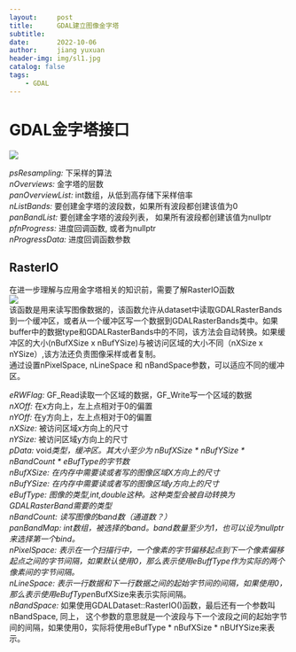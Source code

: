 ```yaml
---
layout:     post
title:      GDAL建立图像金字塔
subtitle:   
date:       2022-10-06
author:     jiang yuxuan
header-img: img/sl1.jpg
catalog: false
tags:
    - GDAL
---
```



# **GDAL金字塔接口**
<img src="{{site.baseurl}}/blogImg/221006_1.png">

*psResampling:* 下采样的算法   
*nOverviews:* 金字塔的层数   
*panOverviewList:* int数组，从低到高存储下采样倍率  
*nListBands:* 要创建金字塔的波段数，如果所有波段都创建该值为0  
*panBandList:* 要创建金字塔的波段列表， 如果所有波段都创建该值为nullptr  
*pfnProgress:* 进度回调函数, 或者为nullptr  
*nProgressData:* 进度回调函数参数  

## RasterIO  
在进一步理解与应用金字塔相关的知识前，需要了解RasterIO函数  
<img src="{{site.baseurl}}/blogImg/221006_2.png">  
该函数是用来读写图像数据的，该函数允许从dataset中读取GDALRasterBands到一个缓冲区，或者从一个缓冲区写一个数据到GDALRasterBands类中。如果buffer中的数据type和GDALRasterBands中的不同，该方法会自动转换。如果缓冲区的大小(nBufXSize x nBufYSize)与被访问区域的大小不同（nXSize x nYSize）,该方法还负责图像采样或者复制。  
通过设置nPixelSpace, nLineSpace 和 nBandSpace参数，可以适应不同的缓冲区。  

*eRWFlag:* GF_Read读取一个区域的数据，GF_Write写一个区域的数据  
*nXOff:* 在x方向上，左上点相对于0的偏置  
*nYOff:* 在y方向上，左上点相对于0的偏置  
*nXSize:* 被访问区域x方向上的尺寸  
*nYSize:* 被访问区域y方向上的尺寸  
*pData:* void*类型，缓冲区。其大小至少为 nBufXSize * nBufYSize * nBandCount * eBufType的字节数   
*nBufXSize:* 在内存中需要读或者写的图像区域X方向上的尺寸  
*nBufYSize:* 在内存中需要读或者写的图像区域y方向上的尺寸  
*eBufType:* 图像的类型,int,double这种。这种类型会被自动转换为GDALRasterBand需要的类型  
*nBandCount:* 读写图像的band数（通道数？）  
*panBandMap:* int数组，被选择的band。band数量至少为1，也可以设为nullptr来选择第一个bind。  
*nPixelSpace:* 表示在一个扫描行中，一个像素的字节偏移起点到下一个像素偏移起点之间的字节间隔，如果默认使用0，那么表示使用eBuffType作为实际的两个像素间的字节间隔。  
*nLineSpace:* 表示一行数据和下一行数据之间的起始字节间的间隔，如果使用0，那么表示使用eBufType*nBufXSize来表示实际间隔。  
*nBandSpace:* 如果使用GDALDataset::RasterIO()函数，最后还有一个参数叫nBandSpace, 同上， 这个参数的意思就是一个波段与下一个波段之间的起始字节间的间隔，如果使用0，实际将使用eBufType * nBufXSize * nBUfYSize来表示。  
  

